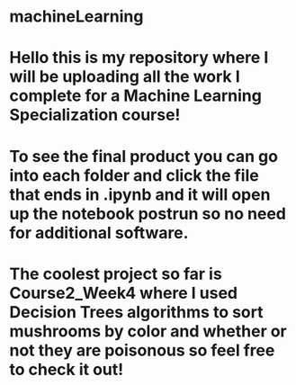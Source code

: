 # machineLearning
# Hello this is my repository where I will be uploading all the work I complete for a Machine Learning Specialization course!
# To see the final product you can go into each folder and click the file that ends in .ipynb and it will open up the notebook postrun so no need for additional software.
# The coolest project so far is Course2_Week4 where I used Decision Trees algorithms to sort mushrooms by color and whether or not they are poisonous so feel free to check it out!
